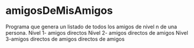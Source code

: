# amigosDeMisAmigos
Programa que genera un listado de todos los amigos de nivel n de una persona. 
Nivel 1- amigos directos 
Nivel 2- amigos directos de amigos 
Nivel 3-amigos directos de amigos directos de amigos
